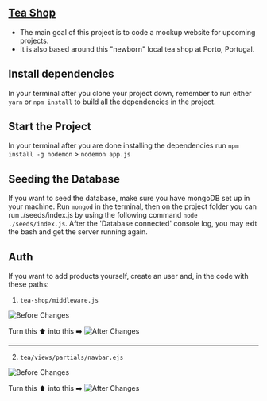 ## [Tea Shop](https://vast-garden-39328.herokuapp.com/)

- The main goal of this project is to code a mockup website for upcoming projects.
- It is also based around this "newborn" local tea shop at Porto, Portugal.

## Install dependencies

In your terminal after you clone your project down, remember to run either `yarn` or `npm install` to build all the dependencies in the project.

## Start the Project

In your terminal after you are done installing the dependencies run `npm install -g nodemon` > `nodemon app.js`

## Seeding the Database

If you want to seed the database, make sure you have mongoDB set up in your machine.
Run `mongod` in the terminal, then on the project folder you can run ./seeds/index.js by using the following command `node ./seeds/index.js`. After the 'Database connected' console log, you may exit the bash and get the server running again.

## Auth

If you want to add products yourself, create an user and, in the code with these paths:

1. `tea-shop/middleware.js`

![Before Changes](https://res.cloudinary.com/djmmemi6j/image/upload/v1653558635/Screenshot_2022-05-26_104747_oxxqhe.png)

Turn this ⬆️ into this ➡️
![After Changes](https://res.cloudinary.com/djmmemi6j/image/upload/v1653558635/Screenshot_2022-05-26_104828_tbqd2t.png)

---

2. `tea/views/partials/navbar.ejs`

![Before Changes](https://res.cloudinary.com/djmmemi6j/image/upload/v1653559193/Screenshot_2022-05-26_105804_vpystk.png)

Turn this ⬆️ into this ➡️
![After Changes](https://res.cloudinary.com/djmmemi6j/image/upload/v1653559193/Screenshot_2022-05-26_105925_h0wf9b.png)

